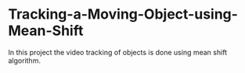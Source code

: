 # Tracking-a-Moving-Object-using-Mean-Shift

In this project the video tracking of objects is done using mean shift algorithm.
